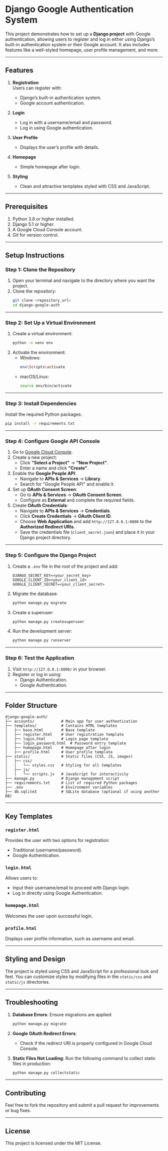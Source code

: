 # Django Google Authentication System

This project demonstrates how to set up a **Django project** with Google authentication, allowing users to register and log in either using Django’s built-in authentication system or their Google account. It also includes features like a well-styled homepage, user profile management, and more.

---

## Features

1. **Registration**  
   Users can register with:
   - Django’s built-in authentication system.
   - Google account authentication.

2. **Login**  
   - Log in with a username/email and password.
   - Log in using Google authentication.

3. **User Profile**  
   - Displays the user’s profile with details.

4. **Homepage**  
   - Simple homepage after login.

5. **Styling**  
   - Clean and attractive templates styled with CSS and JavaScript.

---

## Prerequisites

1. Python 3.8 or higher installed.
2. Django 5.1 or higher.
3. A Google Cloud Console account.
4. Git for version control.

---

## Setup Instructions

### Step 1: Clone the Repository

1. Open your terminal and navigate to the directory where you want the project.
2. Clone the repository:
   ```bash
   git clone <repository_url>
   cd django-google-auth
   ```

---

### Step 2: Set Up a Virtual Environment

1. Create a virtual environment:
   ```bash
   python -m venv env
   ```
2. Activate the environment:
   - Windows:
     ```bash
     env\Scripts\activate
     ```
   - macOS/Linux:
     ```bash
     source env/bin/activate
     ```

---

### Step 3: Install Dependencies

Install the required Python packages:
```bash
pip install -r requirements.txt
```

---

### Step 4: Configure Google API Console

1. Go to [Google Cloud Console](https://cloud.google.com/).
2. Create a new project:
   - Click **"Select a Project"** → **"New Project"**.
   - Enter a name and click **"Create"**.
3. Enable the **Google People API**:
   - Navigate to **APIs & Services** → **Library**.
   - Search for "Google People API" and enable it.
4. Set up **OAuth Consent Screen**:
   - Go to **APIs & Services** → **OAuth Consent Screen**.
   - Configure as **External** and complete the required fields.
5. Create **OAuth Credentials**:
   - Navigate to **APIs & Services** → **Credentials**.
   - Click **Create Credentials** → **OAuth Client ID**.
   - Choose **Web Application** and add `http://127.0.0.1:8000` to the **Authorized Redirect URIs**.
   - Save the credentials file (`client_secret.json`) and place it in your Django project directory.

---

### Step 5: Configure the Django Project

1. Create a `.env` file in the root of the project and add:
   ```plaintext
   DJANGO_SECRET_KEY=<your_secret_key>
   GOOGLE_CLIENT_ID=<your_client_id>
   GOOGLE_CLIENT_SECRET=<your_client_secret>
   ```

2. Migrate the database:
   ```bash
   python manage.py migrate
   ```

3. Create a superuser:
   ```bash
   python manage.py createsuperuser
   ```

4. Run the development server:
   ```bash
   python manage.py runserver
   ```

---

### Step 6: Test the Application

1. Visit `http://127.0.0.1:8000/` in your browser.
2. Register or log in using:
   - Django Authentication.
   - Google Authentication.

---

## Folder Structure

```
django-google-auth/
├── accounts/            # Main app for user authentication
├── templates/           # Contains HTML templates
│   ├── base.html        # Base template
│   ├── register.html    # User registration template
│   ├── login.html       # Login page template
│   ├── login_password.html  # Password entry template
│   ├── homepage.html    # Homepage after login
│   ├── profile.html     # User profile template
├── static/              # Static files (CSS, JS, images)
│   ├── css/
│   │   └── styles.css   # Styling for all templates
│   ├── js/
│   │   └── scripts.js   # JavaScript for interactivity
├── manage.py            # Django management script
├── requirements.txt     # List of required Python packages
├── .env                 # Environment variables
├── db.sqlite3           # SQLite database (optional if using another DB)
```

---

## Key Templates

### `register.html`

Provides the user with two options for registration:  
- Traditional (username/password).  
- Google Authentication.

### `login.html`

Allows users to:
- Input their username/email to proceed with Django login.
- Log in directly using Google Authentication.

### `homepage.html`

Welcomes the user upon successful login.

### `profile.html`

Displays user profile information, such as username and email.

---

## Styling and Design

The project is styled using CSS and JavaScript for a professional look and feel. You can customize styles by modifying files in the `static/css` and `static/js` directories.

---

## Troubleshooting

1. **Database Errors**:
   Ensure migrations are applied:
   ```bash
   python manage.py migrate
   ```

2. **Google OAuth Redirect Errors**:
   - Check if the redirect URI is properly configured in Google Cloud Console.

3. **Static Files Not Loading**:
   Run the following command to collect static files in production:
   ```bash
   python manage.py collectstatic
   ```

---

## Contributing

Feel free to fork the repository and submit a pull request for improvements or bug fixes.

---

## License

This project is licensed under the MIT License.
